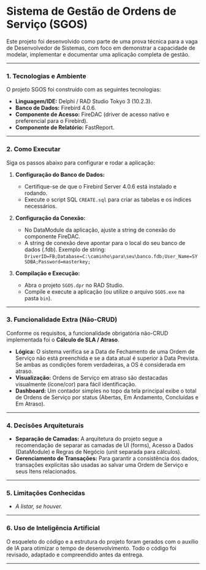  # Sistema de Gestão de Ordens de Serviço (SGOS)

Este projeto foi desenvolvido como parte de uma prova técnica para a vaga de Desenvolvedor de Sistemas, com foco em demonstrar a capacidade de modelar, implementar e documentar uma aplicação completa de gestão.

---

### **1. Tecnologias e Ambiente**

O projeto SGOS foi construído com as seguintes tecnologias:

* **Linguagem/IDE:** Delphi / RAD Studio Tokyo 3 (10.2.3).
* **Banco de Dados:** Firebird 4.0.6.
* **Componente de Acesso:** FireDAC (driver de acesso nativo e preferencial para o Firebird).
* **Componente de Relatório:** FastReport.

---

### **2. Como Executar**

Siga os passos abaixo para configurar e rodar a aplicação:

1.  **Configuração do Banco de Dados:**
    * Certifique-se de que o Firebird Server 4.0.6 está instalado e rodando.
    * Execute o script SQL `CREATE.sql` para criar as tabelas e os índices necessários.

2.  **Configuração da Conexão:**
    * No DataModule da aplicação, ajuste a string de conexão do componente FireDAC.
    * A string de conexão deve apontar para o local do seu banco de dados (.fdb). Exemplo de string: `DriverID=FB;Database=C:\caminho\para\seu\banco.fdb;User_Name=SYSDBA;Password=masterkey;`

3.  **Compilação e Execução:**
    * Abra o projeto `SGOS.dpr` no RAD Studio.
    * Compile e execute a aplicação (ou utilize o arquivo `SGOS.exe` na pasta `bin`).

---

### **3. Funcionalidade Extra (Não-CRUD)**

 Conforme os requisitos, a funcionalidade obrigatória não-CRUD implementada foi o **Cálculo de SLA / Atraso**.

*  **Lógica:** O sistema verifica se a Data de Fechamento de uma Ordem de Serviço não está preenchida e se a data atual é superior à Data Prevista.  Se ambas as condições forem verdadeiras, a OS é considerada em atraso.
*  **Visualização:** Ordens de Serviço em atraso são destacadas visualmente (ícone/cor) para fácil identificação.
*  **Dashboard:** Um contador simples no topo da tela principal exibe o total de Ordens de Serviço por status (Abertas, Em Andamento, Concluídas e Em Atraso).

---

### **4. Decisões Arquiteturais**

*  **Separação de Camadas:** A arquitetura do projeto segue a recomendação de separar as camadas de UI (forms), Acesso a Dados (DataModule) e Regras de Negócio (unit separada para cálculos).
*  **Gerenciamento de Transações:** Para garantir a consistência dos dados, transações explícitas são usadas ao salvar uma Ordem de Serviço e seus Itens relacionados.

---

### **5. Limitações Conhecidas**

* _A listar, se houver._

---

### **6. Uso de Inteligência Artificial**

O esqueleto do código e a estrutura do projeto foram gerados com o auxílio de IA para otimizar o tempo de desenvolvimento. Todo o código foi revisado, adaptado e compreendido antes da entrega.

---
